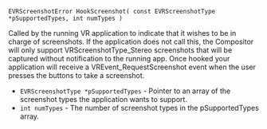 `EVRScreenshotError HookScreenshot( const EVRScreenshotType *pSupportedTypes, int numTypes )`

Called by the running VR application to indicate that it wishes to be in charge of screenshots.  If the application does not call this, the Compositor will only support VRScreenshotType_Stereo screenshots that will be captured without notification to the running app.  Once hooked your application will receive a VREvent_RequestScreenshot event when the user presses the buttons to take a screenshot.

* `EVRScreenshotType *pSupportedTypes` - Pointer to an array of the screenshot types the application wants to support.
* `int numTypes` - The number of screenshot types in the pSupportedTypes array.
